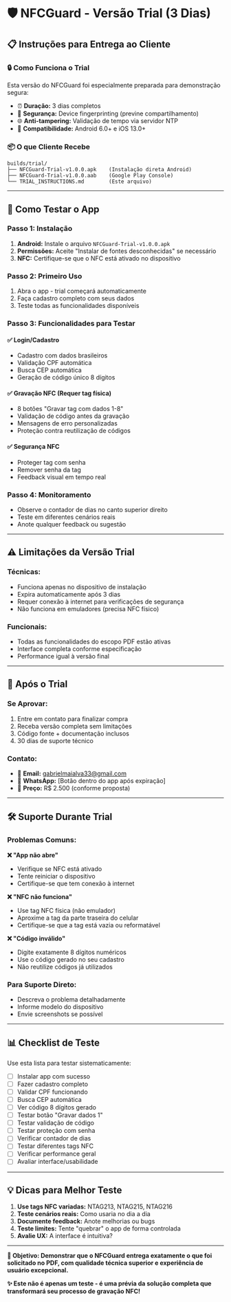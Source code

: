 # 🛡️ NFCGuard - Versão Trial (3 Dias)

## 📋 **Instruções para Entrega ao Cliente**

### **🔒 Como Funciona o Trial**

Esta versão do NFCGuard foi especialmente preparada para demonstração segura:

- ⏰ **Duração:** 3 dias completos
- 🔐 **Segurança:** Device fingerprinting (previne compartilhamento)
- 🌐 **Anti-tampering:** Validação de tempo via servidor NTP
- 📱 **Compatibilidade:** Android 6.0+ e iOS 13.0+

### **📦 O que Cliente Recebe**

```
builds/trial/
├── NFCGuard-Trial-v1.0.0.apk    (Instalação direta Android)
├── NFCGuard-Trial-v1.0.0.aab    (Google Play Console)
└── TRIAL_INSTRUCTIONS.md        (Este arquivo)
```

---

## 🚀 **Como Testar o App**

### **Passo 1: Instalação**

1. **Android:** Instale o arquivo `NFCGuard-Trial-v1.0.0.apk`
2. **Permissões:** Aceite "Instalar de fontes desconhecidas" se necessário
3. **NFC:** Certifique-se que o NFC está ativado no dispositivo

### **Passo 2: Primeiro Uso**

1. Abra o app - trial começará automaticamente
2. Faça cadastro completo com seus dados
3. Teste todas as funcionalidades disponíveis

### **Passo 3: Funcionalidades para Testar**

#### ✅ **Login/Cadastro**

- Cadastro com dados brasileiros
- Validação CPF automática
- Busca CEP automática
- Geração de código único 8 dígitos

#### ✅ **Gravação NFC** (Requer tag física)

- 8 botões "Gravar tag com dados 1-8"
- Validação de código antes da gravação
- Mensagens de erro personalizadas
- Proteção contra reutilização de códigos

#### ✅ **Segurança NFC**

- Proteger tag com senha
- Remover senha da tag
- Feedback visual em tempo real

### **Passo 4: Monitoramento**

- Observe o contador de dias no canto superior direito
- Teste em diferentes cenários reais
- Anote qualquer feedback ou sugestão

---

## ⚠️ **Limitações da Versão Trial**

### **Técnicas:**

- Funciona apenas no dispositivo de instalação
- Expira automaticamente após 3 dias
- Requer conexão à internet para verificações de segurança
- Não funciona em emuladores (precisa NFC físico)

### **Funcionais:**

- Todas as funcionalidades do escopo PDF estão ativas
- Interface completa conforme especificação
- Performance igual à versão final

---

## 🔄 **Após o Trial**

### **Se Aprovar:**

1. Entre em contato para finalizar compra
2. Receba versão completa sem limitações
3. Código fonte + documentação inclusos
4. 30 dias de suporte técnico

### **Contato:**

- 📧 **Email:** gabrielmaialva33@gmail.com
- 💬 **WhatsApp:** [Botão dentro do app após expiração]
- 🎯 **Preço:** R$ 2.500 (conforme proposta)

---

## 🛠️ **Suporte Durante Trial**

### **Problemas Comuns:**

**❌ "App não abre"**

- Verifique se NFC está ativado
- Tente reiniciar o dispositivo
- Certifique-se que tem conexão à internet

**❌ "NFC não funciona"**

- Use tag NFC física (não emulador)
- Aproxime a tag da parte traseira do celular
- Certifique-se que a tag está vazia ou reformatável

**❌ "Código inválido"**

- Digite exatamente 8 dígitos numéricos
- Use o código gerado no seu cadastro
- Não reutilize códigos já utilizados

### **Para Suporte Direto:**

- Descreva o problema detalhadamente
- Informe modelo do dispositivo
- Envie screenshots se possível

---

## 📊 **Checklist de Teste**

Use esta lista para testar sistematicamente:

- [ ] Instalar app com sucesso
- [ ] Fazer cadastro completo
- [ ] Validar CPF funcionando
- [ ] Busca CEP automática
- [ ] Ver código 8 dígitos gerado
- [ ] Testar botão "Gravar dados 1"
- [ ] Testar validação de código
- [ ] Testar proteção com senha
- [ ] Verificar contador de dias
- [ ] Testar diferentes tags NFC
- [ ] Verificar performance geral
- [ ] Avaliar interface/usabilidade

---

## 💡 **Dicas para Melhor Teste**

1. **Use tags NFC variadas:** NTAG213, NTAG215, NTAG216
2. **Teste cenários reais:** Como usaria no dia a dia
3. **Documente feedback:** Anote melhorias ou bugs
4. **Teste limites:** Tente "quebrar" o app de forma controlada
5. **Avalie UX:** A interface é intuitiva?

---

**🎯 Objetivo: Demonstrar que o NFCGuard entrega exatamente o que foi solicitado no PDF, com
qualidade técnica superior e experiência de usuário excepcional.**

**✨ Este não é apenas um teste - é uma prévia da solução completa que transformará seu processo de
gravação NFC!**